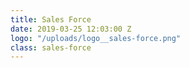 ```yaml
---
title: Sales Force
date: 2019-03-25 12:03:00 Z
logo: "/uploads/logo__sales-force.png"
class: sales-force
---
```


